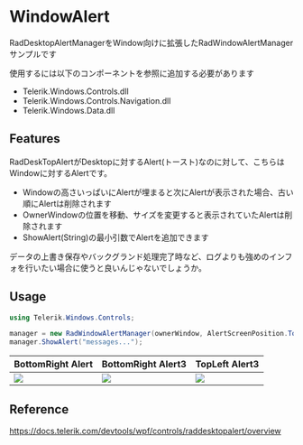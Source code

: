 ﻿# WindowAlert
RadDesktopAlertManagerをWindow向けに拡張したRadWindowAlertManagerサンプルです  

使用するには以下のコンポーネントを参照に追加する必要があります  
- Telerik.Windows.Controls.dll
- Telerik.Windows.Controls.Navigation.dll
- Telerik.Windows.Data.dll

## Features
RadDeskTopAlertがDesktopに対するAlert(トースト)なのに対して、こちらはWindowに対するAlertです。  
- Windowの高さいっぱいにAlertが埋まると次にAlertが表示された場合、古い順にAlertは削除されます
- OwnerWindowの位置を移動、サイズを変更すると表示されていたAlertは削除されます
- ShowAlert(String)の最小引数でAlertを追加できます
  
データの上書き保存やバックグランド処理完了時など、ログよりも強めのインフォを行いたい場合に使うと良いんじゃないでしょうか。  

## Usage
```cs
using Telerik.Windows.Controls;

manager = new RadWindowAlertManager(ownerWindow, AlertScreenPosition.TopLeft);
manager.ShowAlert("messages...");
```
|BottomRight Alert|BottomRight Alert3|TopLeft Alert3|
|---|---|---|
|![](https://github.com/nosimo/CSharpSapmles/blob/image/images/window_alert_bottom_right1.png)|![](https://github.com/nosimo/CSharpSapmles/blob/image/images/window_alert_bottom_right3.png)|![](https://github.com/nosimo/CSharpSapmles/blob/image/images/window_alert_top_left3.png)|

## Reference
https://docs.telerik.com/devtools/wpf/controls/raddesktopalert/overview  
